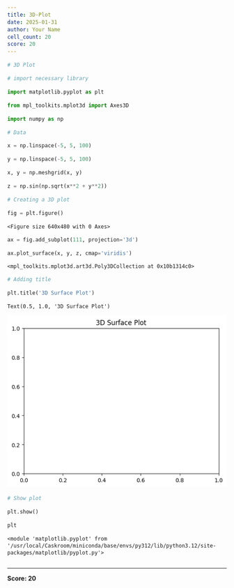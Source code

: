```yaml
---
title: 3D-Plot
date: 2025-01-31
author: Your Name
cell_count: 20
score: 20
---
```


```python
# 3D Plot
```


```python
# import necessary library
```


```python
import matplotlib.pyplot as plt
```


```python
from mpl_toolkits.mplot3d import Axes3D
```


```python
import numpy as np

```


```python
# Data
```


```python
x = np.linspace(-5, 5, 100)
```


```python
y = np.linspace(-5, 5, 100)
```


```python
x, y = np.meshgrid(x, y)
```


```python
z = np.sin(np.sqrt(x**2 + y**2))
```


```python
# Creating a 3D plot
```


```python
fig = plt.figure()
```


    <Figure size 640x480 with 0 Axes>



```python
ax = fig.add_subplot(111, projection='3d')
```


```python
ax.plot_surface(x, y, z, cmap='viridis')
```




    <mpl_toolkits.mplot3d.art3d.Poly3DCollection at 0x10b1314c0>




```python
# Adding title
```


```python
plt.title('3D Surface Plot')

```




    Text(0.5, 1.0, '3D Surface Plot')




    
![png](3d-plot_files/3d-plot_15_1.png)
    



```python
# Show plot
```


```python
plt.show()
```


```python
plt
```




    <module 'matplotlib.pyplot' from '/usr/local/Caskroom/miniconda/base/envs/py312/lib/python3.12/site-packages/matplotlib/pyplot.py'>




```python

```


---
**Score: 20**
